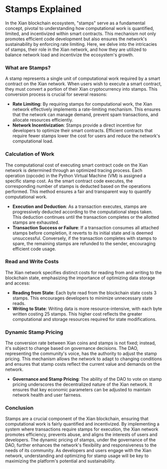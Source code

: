 # Stamps Explained

In the Xian blockchain ecosystem, "stamps" serve as a fundamental concept, pivotal to understanding how computational work is quantified, limited, and incentivized within smart contracts. This mechanism not only promotes efficient code development but also ensures the network's sustainability by enforcing rate limiting. Here, we delve into the intricacies of stamps, their role in the Xian network, and how they are utilized to balance network load and incentivize the ecosystem's growth.

### **What are Stamps?**

A stamp represents a single unit of computational work required by a smart contract on the Xian network. When users wish to execute a smart contract, they must convert a portion of their Xian cryptocurrency into stamps. This conversion process is crucial for several reasons:

* **Rate Limiting**: By requiring stamps for computational work, the Xian network effectively implements a rate-limiting mechanism. This ensures that the network can manage demand, prevent spam transactions, and allocate resources efficiently.
* **Network Incentivization**: Stamps provide a direct incentive for developers to optimize their smart contracts. Efficient contracts that require fewer stamps lower the cost for users and reduce the network's computational load.

### **Calculation of Work**

The computational cost of executing smart contract code on the Xian network is determined through an optimized tracing process. Each operation (opcode) in the Python Virtual Machine (VM) is assigned a specific stamp cost. As the smart contract code executes, the corresponding number of stamps is deducted based on the operations performed. This method ensures a fair and transparent way to quantify computational work.

* **Execution and Deduction**: As a transaction executes, stamps are progressively deducted according to the computational steps taken. This deduction continues until the transaction completes or the allotted stamps are exhausted.
* **Transaction Success or Failure**: If a transaction consumes all attached stamps before completion, it reverts to its initial state and is deemed unsuccessful. Conversely, if the transaction completes with stamps to spare, the remaining stamps are refunded to the sender, encouraging efficient code usage.

### **Read and Write Costs**

The Xian network specifies distinct costs for reading from and writing to the blockchain state, emphasizing the importance of optimizing data storage and access:

* **Reading from State**: Each byte read from the blockchain state costs 3 stamps. This encourages developers to minimize unnecessary state reads.
* **Writing to State**: Writing data is more resource-intensive, with each byte written costing 25 stamps. This higher cost reflects the greater computational and storage resources required for state modifications.

### **Dynamic Stamp Pricing**

The conversion rate between Xian coins and stamps is not fixed; instead, it's subject to change based on governance decisions. The DAO, representing the community's voice, has the authority to adjust the stamp pricing. This mechanism allows the network to adapt to changing conditions and ensures that stamp costs reflect the current value and demands on the network.

* **Governance and Stamp Pricing**: The ability of the DAO to vote on stamp pricing underscores the decentralized nature of the Xian network. It ensures that key economic parameters can be adjusted to maintain network health and user fairness.

### Conclusion

Stamps are a crucial component of the Xian blockchain, ensuring that computational work is fairly quantified and incentivized. By implementing a system where transactions require stamps for execution, the Xian network promotes efficiency, prevents abuse, and aligns the interests of users and developers. The dynamic pricing of stamps, under the governance of the DAO, further enhances the network's flexibility and responsiveness to the needs of its community. As developers and users engage with the Xian network, understanding and optimizing for stamp usage will be key to maximizing the platform's potential and sustainability.
